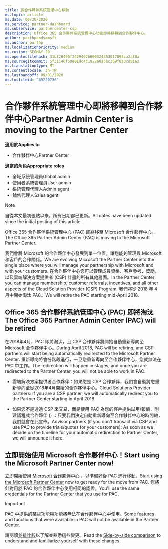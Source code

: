 ```yaml
---
title: 從合作夥伴系統管理中心移動
ms.topic: article
ms.date: 06/30/2020
ms.service: partner-dashboard
ms.subservice: partnercenter-csp
description: Office 365 合作夥伴系統管理中心功能即將移轉到合作夥伴中心。
author: parthpandyamsft
ms.author: parthp
ms.localizationpriority: medium
ms.custom: SEOMAY.20
ms.openlocfilehash: 31bf26495f2429402b600324353017895ca2af8a
ms.sourcegitcommit: 5f31146f50e01dc4c1922e0a5bc369f0a3cd8162
ms.translationtype: MT
ms.contentlocale: zh-TW
ms.lasthandoff: 09/01/2020
ms.locfileid: "89220736"
---
```

# <a name="partner-admin-center-is-moving-to-the-partner-center"></a><span data-ttu-id="f3a5c-103">合作夥伴系統管理中心即將移轉到合作夥伴中心</span><span class="sxs-lookup"><span data-stu-id="f3a5c-103">Partner Admin Center is moving to the Partner Center</span></span>

<span data-ttu-id="f3a5c-104">**適用於**</span><span class="sxs-lookup"><span data-stu-id="f3a5c-104">**Applies to**</span></span>

- <span data-ttu-id="f3a5c-105">合作夥伴中心</span><span class="sxs-lookup"><span data-stu-id="f3a5c-105">Partner Center</span></span>

<span data-ttu-id="f3a5c-106">**適當的角色**</span><span class="sxs-lookup"><span data-stu-id="f3a5c-106">**Appropriate roles**</span></span>
- <span data-ttu-id="f3a5c-107">全域系統管理員</span><span class="sxs-lookup"><span data-stu-id="f3a5c-107">Global admin</span></span>
- <span data-ttu-id="f3a5c-108">使用者系統管理員</span><span class="sxs-lookup"><span data-stu-id="f3a5c-108">User admin</span></span>
- <span data-ttu-id="f3a5c-109">系統管理代理人</span><span class="sxs-lookup"><span data-stu-id="f3a5c-109">Admin agent</span></span>
- <span data-ttu-id="f3a5c-110">銷售代理人</span><span class="sxs-lookup"><span data-stu-id="f3a5c-110">Sales agent</span></span>

> [!NOTE]  
> <span data-ttu-id="f3a5c-111">自從本文最初張貼以來，所有日期都已更新。</span><span class="sxs-lookup"><span data-stu-id="f3a5c-111">All dates have been updated since the initial posting of this article.</span></span>

<span data-ttu-id="f3a5c-112">Office 365 合作夥伴系統管理中心 (PAC) 即將移至 Microsoft 合作夥伴中心。</span><span class="sxs-lookup"><span data-stu-id="f3a5c-112">The Office 365 Partner Admin Center (PAC) is moving to the Microsoft Partner Center.</span></span>

<span data-ttu-id="f3a5c-113">我們會將 Microsoft 的合作夥伴中心發展到單一位置，讓您能夠管理與 Microsoft 和客戶的合作關係。</span><span class="sxs-lookup"><span data-stu-id="f3a5c-113">We are evolving Microsoft the Partner Center into the single place where you will manage your partnership with Microsoft and with your customers.</span></span> <span data-ttu-id="f3a5c-114">在合作夥伴中心您可以管理成員資格、客戶參考、獎勵，以及雲端解決方案提供者 (CSP) 計畫的所有其他層面。</span><span class="sxs-lookup"><span data-stu-id="f3a5c-114">In the Partner Center you can manage membership, customer referrals, incentives, and all other aspects of the Cloud Solution Provider (CSP) Program.</span></span> <span data-ttu-id="f3a5c-115">我們將從 2018 年 4 月中開始淘汰 PAC。</span><span class="sxs-lookup"><span data-stu-id="f3a5c-115">We will retire the PAC starting mid-April 2018.</span></span>

## <a name="the-office-365-partner-admin-center-pac-will-be-retired"></a><span data-ttu-id="f3a5c-116">Office 365 合作夥伴系統管理中心 (PAC) 即將淘汰</span><span class="sxs-lookup"><span data-stu-id="f3a5c-116">The Office 365 Partner Admin Center (PAC) will be retired</span></span>

<span data-ttu-id="f3a5c-117">在2018年4月，PAC 即將淘汰，且 CSP 合作夥伴將開始自動重新導向至 Microsoft 合作夥伴中心。</span><span class="sxs-lookup"><span data-stu-id="f3a5c-117">During April 2018, PAC will be retiring, and CSP partners will start being automatically redirected to the Microsoft Partner Center.</span></span> <span data-ttu-id="f3a5c-118">重新導向將會分階段進行，一旦您重新導向至合作夥伴中心，您就無法在 PAC 中工作。</span><span class="sxs-lookup"><span data-stu-id="f3a5c-118">The redirection will happen in stages, and once you are redirected to the Partner Center, you will not be able to work in PAC.</span></span> 

- <span data-ttu-id="f3a5c-119">雲端解決方案提供者合作夥伴：如果您是 CSP 合作夥伴，我們會自動將您重新導向至從2018年4月開始的合作夥伴中心。</span><span class="sxs-lookup"><span data-stu-id="f3a5c-119">Cloud Solutions Provider partners: If you are a CSP partner, we will automatically redirect you to the Partner Center starting in April 2018.</span></span>

- <span data-ttu-id="f3a5c-120">如果您不是透過 CSP 來交易，而是使用 PAC 為您的客戶提供試用/報價，則建議程式合作夥伴 () ：只要我們決定自動重新導向至合作夥伴中心的時間軸，我們就會在此宣佈。</span><span class="sxs-lookup"><span data-stu-id="f3a5c-120">Advisor partners (if you don't transact via CSP and use PAC to provide trials/quotes for your customers): As soon as we decide on the timeline for your automatic redirection to Partner Center, we will announce it here.</span></span>

## <a name="start-using-the-microsoft-partner-center-now"></a><span data-ttu-id="f3a5c-121">立即開始使用 Microsoft 合作夥伴中心！</span><span class="sxs-lookup"><span data-stu-id="f3a5c-121">Start using the Microsoft Partner Center now!</span></span>

<span data-ttu-id="f3a5c-122">立即開始使用 [Microsoft 合作夥伴中心](https://partnercenter.microsoft.com/) ，以準備好從 PAC 進行移動。</span><span class="sxs-lookup"><span data-stu-id="f3a5c-122">Start using [the Microsoft Partner Center](https://partnercenter.microsoft.com/) now to get ready for the move from PAC.</span></span>  <span data-ttu-id="f3a5c-123">您將針對用於 PAC 的合作夥伴中心使用相同的認證。</span><span class="sxs-lookup"><span data-stu-id="f3a5c-123">You'll use the same credentials for the Partner Center that you use for PAC.</span></span>

> [!IMPORTANT]  
> <span data-ttu-id="f3a5c-124">PAC 中提供的某些功能與功能將無法在合作夥伴中心中使用。</span><span class="sxs-lookup"><span data-stu-id="f3a5c-124">Some features and functions that were available in PAC will not be available in the Partner Center.</span></span>

 <span data-ttu-id="f3a5c-125">請閱讀[並排比較](moving-from-pac-to-pc.md)以了解並熟悉這些變更。</span><span class="sxs-lookup"><span data-stu-id="f3a5c-125">Read the [Side-by-side comparison](moving-from-pac-to-pc.md) to understand and familiarize yourself with these changes.</span></span> 